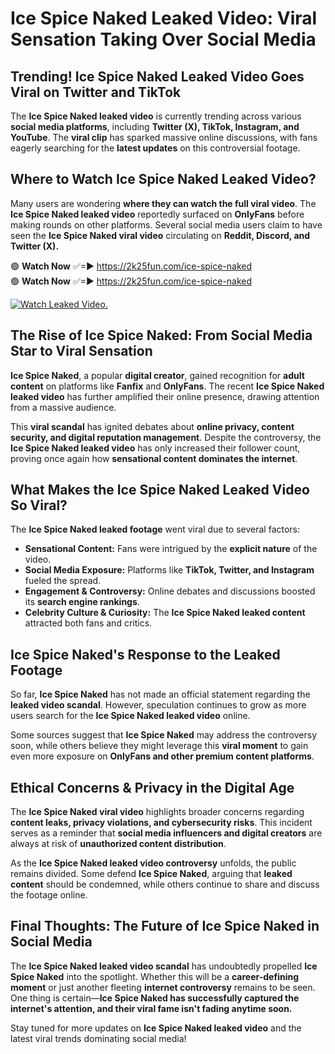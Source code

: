 # Ice Spice Naked Leaked Video: Viral Sensation Taking Over Social Media

## **Trending! Ice Spice Naked Leaked Video Goes Viral on Twitter and TikTok**
The **Ice Spice Naked leaked video** is currently trending across various **social media platforms**, including **Twitter (X), TikTok, Instagram, and YouTube**. The **viral clip** has sparked massive online discussions, with fans eagerly searching for the **latest updates** on this controversial footage.

## **Where to Watch Ice Spice Naked Leaked Video?**
Many users are wondering **where they can watch the full viral video**. The **Ice Spice Naked leaked video** reportedly surfaced on **OnlyFans** before making rounds on other platforms. Several social media users claim to have seen the **Ice Spice Naked viral video** circulating on **Reddit, Discord, and Twitter (X).**

🟢 **Watch Now** ✅=► https://2k25fun.com/ice-spice-naked  
🟢 **Watch Now** ✅=► https://2k25fun.com/ice-spice-naked  

[![Watch Leaked Video.](https://miro.medium.com/v2/resize:fit:828/format:webp/1*cilzJN44JGOrTw9NJCrNHA.gif "Watch Leaked Video")](https://2k25fun.com/ice-spice-naked)

## **The Rise of Ice Spice Naked: From Social Media Star to Viral Sensation**
**Ice Spice Naked**, a popular **digital creator**, gained recognition for **adult content** on platforms like **Fanfix** and **OnlyFans**. The recent **Ice Spice Naked leaked video** has further amplified their online presence, drawing attention from a massive audience.

This **viral scandal** has ignited debates about **online privacy, content security, and digital reputation management**. Despite the controversy, the **Ice Spice Naked leaked video** has only increased their follower count, proving once again how **sensational content dominates the internet**.

## **What Makes the Ice Spice Naked Leaked Video So Viral?**
The **Ice Spice Naked leaked footage** went viral due to several factors:
- **Sensational Content:** Fans were intrigued by the **explicit nature** of the video.
- **Social Media Exposure:** Platforms like **TikTok, Twitter, and Instagram** fueled the spread.
- **Engagement & Controversy:** Online debates and discussions boosted its **search engine rankings**.
- **Celebrity Culture & Curiosity:** The **Ice Spice Naked leaked content** attracted both fans and critics.

## **Ice Spice Naked's Response to the Leaked Footage**
So far, **Ice Spice Naked** has not made an official statement regarding the **leaked video scandal**. However, speculation continues to grow as more users search for the **Ice Spice Naked leaked video** online.

Some sources suggest that **Ice Spice Naked** may address the controversy soon, while others believe they might leverage this **viral moment** to gain even more exposure on **OnlyFans and other premium content platforms**.

## **Ethical Concerns & Privacy in the Digital Age**
The **Ice Spice Naked viral video** highlights broader concerns regarding **content leaks, privacy violations, and cybersecurity risks**. This incident serves as a reminder that **social media influencers and digital creators** are always at risk of **unauthorized content distribution**.

As the **Ice Spice Naked leaked video controversy** unfolds, the public remains divided. Some defend **Ice Spice Naked**, arguing that **leaked content** should be condemned, while others continue to share and discuss the footage online.

## **Final Thoughts: The Future of Ice Spice Naked in Social Media**
The **Ice Spice Naked leaked video scandal** has undoubtedly propelled **Ice Spice Naked** into the spotlight. Whether this will be a **career-defining moment** or just another fleeting **internet controversy** remains to be seen. One thing is certain—**Ice Spice Naked has successfully captured the internet's attention, and their viral fame isn't fading anytime soon.**

Stay tuned for more updates on **Ice Spice Naked leaked video** and the latest viral trends dominating social media!